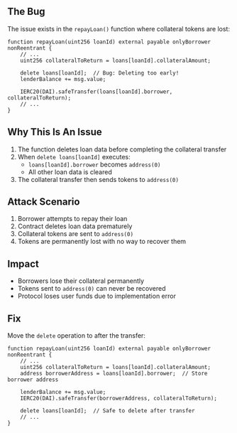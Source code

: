 ## The Bug

The issue exists in the `repayLoan()` function where collateral tokens are lost:

```solidity
function repayLoan(uint256 loanId) external payable onlyBorrower nonReentrant {
    // ...
    uint256 collateralToReturn = loans[loanId].collateralAmount;
    
    delete loans[loanId];  // Bug: Deleting too early!
    lenderBalance += msg.value;

    IERC20(DAI).safeTransfer(loans[loanId].borrower, collateralToReturn);
    // ...
}
```

## Why This Is An Issue

1. The function deletes loan data before completing the collateral transfer
2. When `delete loans[loanId]` executes:
   - `loans[loanId].borrower` becomes `address(0)`
   - All other loan data is cleared
3. The collateral transfer then sends tokens to `address(0)`

## Attack Scenario

1. Borrower attempts to repay their loan
2. Contract deletes loan data prematurely
3. Collateral tokens are sent to `address(0)`
4. Tokens are permanently lost with no way to recover them

## Impact

- Borrowers lose their collateral permanently
- Tokens sent to `address(0)` can never be recovered
- Protocol loses user funds due to implementation error

## Fix

Move the `delete` operation to after the transfer:

```solidity
function repayLoan(uint256 loanId) external payable onlyBorrower nonReentrant {
    // ...
    uint256 collateralToReturn = loans[loanId].collateralAmount;
    address borrowerAddress = loans[loanId].borrower;  // Store borrower address
    
    lenderBalance += msg.value;
    IERC20(DAI).safeTransfer(borrowerAddress, collateralToReturn);
    
    delete loans[loanId];  // Safe to delete after transfer
    // ...
}
```